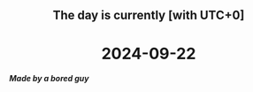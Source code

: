 <h2 align=center>The day is currently [with UTC+0]</h2>
<h1 align=center><!--TIME BEGIN-->2024-09-22<!--TIME END--></h1>
<h5>Made by a bored guy</h5>
